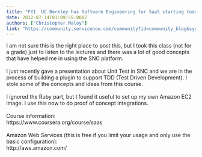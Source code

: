 ```yaml
---
title: "FYI  UC Berkley has Software Engineering for SaaS starting today"
date: 2012-07-14T01:09:55.000Z
authors: ["Christopher.Maloy"]
link: "https://community.servicenow.com/community?id=community_blog&sys_id=cdfde22ddbd0dbc01dcaf3231f96190f"
---
```

<p>I am not sure this is the right place to post this, but I took this class (not for a grade) just to listen to the lectures and there was a lot of good concepts that have helped me in using the SNC platform. <br /><br />I just recently gave a presentation about Unit Test in SNC and we are in the process of building a plugin to support TDD (Test Driven Development). I stole some of the concepts and ideas from this course. <br /><br />I ignored the Ruby part, but I found it useful to set up my own Amazon EC2 image. I use this now to do proof of concept integrations.<br /><br />Course information:<br />https://www.coursera.org/course/saas<br /><br />Amazon Web Services (this is free if you limit your usage and only use the basic configuration):<br />http://aws.amazon.com/</p>